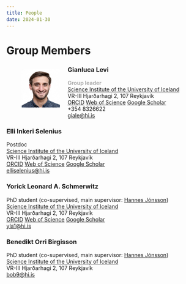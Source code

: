 ```yaml
---
title: People
date: 2024-01-30
---
```


# Group Members

<figure style="float: left; margin-right: 20px;">
  <img src="../images/gianluca_portrait.png" alt="Gialuca's portrait" style="width: 100px; height: 100px;">
</figure>

<!-- ![image](../images/gianluca_portrait.png) -->

### Gianluca Levi   
<span style="color: darkgrey; font-weight: bold;">Group leader </span>    
[Science Institute of the University of Iceland](https://raunvisindastofnun.hi.is/the_science_institute)  
VR-III Hjarðarhagi 2, 107 Reykjavík  
[ORCID](https://orcid.org/0000-0002-4542-0653) [Web of Science](https://www.webofscience.com/wos/author/record/GYQ-9226-2022) [Google Scholar](https://scholar.google.com/citations?user=HhElK98AAAAJ&hl=en)  
+354 8326622   
giale@hi.is

### Elli Inkeri Selenius   
Postdoc   
[Science Institute of the University of Iceland](https://raunvisindastofnun.hi.is/the_science_institute)  
VR-III Hjarðarhagi 2, 107 Reykjavík  
[ORCID](https://orcid.org/0000-0003-4286-0861) [Web of Science](https://www.webofscience.com/wos/author/record/DYK-2893-2022) [Google Scholar](https://scholar.google.com/citations?user=vxsoicEAAAAJ&hl=en)  
elliselenius@hi.is

### Yorick Leonard A. Schmerwitz 
PhD student (co-supervised, main supervisor: [Hannes Jónsson](https://hj.hi.is/indexE.html))   
[Science Institute of the University of Iceland](https://raunvisindastofnun.hi.is/the_science_institute)  
VR-III Hjarðarhagi 2, 107 Reykjavík  
[ORCID](https://orcid.org/0000-0001-6277-0359) [Web of Science](https://www.webofscience.com/wos/author/record/GMV-3521-2022) [Google Scholar](https://scholar.google.com/citations?user=USpMPPYAAAAJ&hl=en)  
yla1@hi.is

### Benedikt Orri Birgisson 
PhD student (co-supervised, main supervisor: [Hannes Jónsson](https://hj.hi.is/indexE.html))   
[Science Institute of the University of Iceland](https://raunvisindastofnun.hi.is/the_science_institute)  
VR-III Hjarðarhagi 2, 107 Reykjavík  
bob9@hi.is
